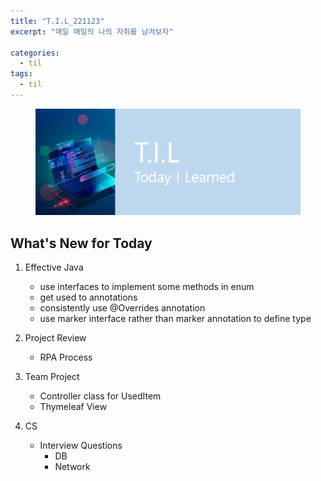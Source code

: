 ```yaml
---
title: "T.I.L_221123"
excerpt: "매일 매일의 나의 자취를 남겨보자"

categories:
  - til
tags:
  - til
---
```

<figure>
    <img src="/assets/images/til_image.png">
</figure>

## What's New for Today   
1. Effective Java
    - use interfaces to implement some methods in enum
    - get used to annotations
    - consistently use @Overrides annotation
    - use marker interface rather than marker annotation to define type

2. Project Review
    - RPA Process

3. Team Project
    - Controller class for UsedItem
    - Thymeleaf View

4. CS
    - Interview Questions
        - DB
        - Network